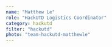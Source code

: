 ```yaml
---
name: "Matthew Le"
role: "HackUTD Logistics Coordinator"
category: hackutd
filter: "hackutd"
photo: "team-hackutd-matthewle"
---
```

